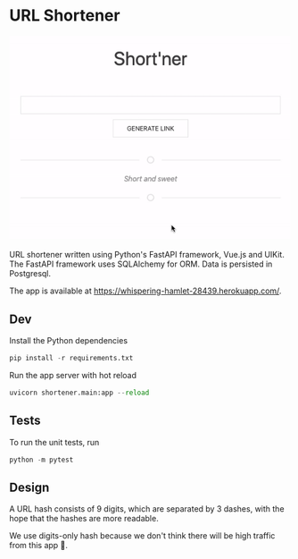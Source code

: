 # URL Shortener

![preview](preview.gif)

URL shortener written using Python's FastAPI framework, Vue.js and UIKit. The FastAPI framework uses SQLAlchemy for ORM. Data is persisted in Postgresql.

The app is available at https://whispering-hamlet-28439.herokuapp.com/.

## Dev

Install the Python dependencies

```python
pip install -r requirements.txt
```

Run the app server with hot reload

```python
uvicorn shortener.main:app --reload  
```

## Tests

To run the unit tests, run

```python
python -m pytest
```

## Design

A URL hash consists of 9 digits, which are separated by 3 dashes, with the hope that the hashes are more readable.

We use digits-only hash because we don't think there will be high traffic from this app 🙂.
